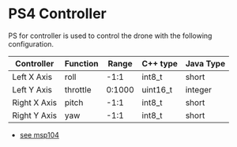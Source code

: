# PS4 Controller 

PS for controller is used to control the drone with the following configuration.

| Controller   | Function | Range   | C++ type | Java Type |
|--------------|----------|---------|----------| --------- |
| Left X Axis  | roll     | -1:1    | int8_t   | short     |
| Left Y Axis  | throttle | 0:1000  | uint16_t | integer   |
| Right X Axis | pitch    | -1:1    | int8_t   | short     |
| Right Y Axis | yaw      | -1:1    | int8_t   | short     |   


- [see msp104](msp104md)